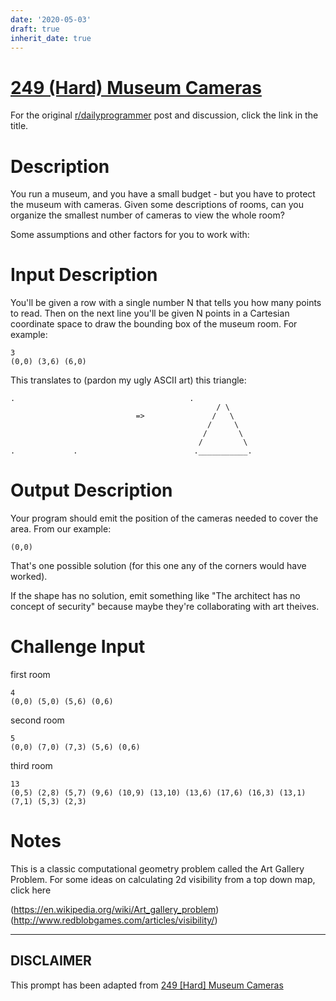 ```yaml
---
date: '2020-05-03'
draft: true
inherit_date: true
---
```


# [249 (Hard) Museum Cameras](https://www.reddit.com/r/dailyprogrammer/comments/41346z/20160115_challenge_249_hard_museum_cameras/)

For the original [r/dailyprogrammer](https://www.reddit.com/r/dailyprogrammer/) post and discussion, click the link in the title.

# Description
You run a museum, and you have a small budget - but you have to protect the museum with cameras. Given some descriptions of rooms, can you organize the smallest number of cameras to view the whole room?

Some assumptions and other factors for you to work with:

# Input Description
You'll be given a row with a single number N that tells you how many points to read. Then on the next line you'll be given N points in a Cartesian coordinate space to draw the bounding box of the museum room. For example:


```
3
(0,0) (3,6) (6,0)
```
This translates to (pardon my ugly ASCII art) this triangle:


```
.                                       .
                                              / \
                            =>               /   \
                                            /     \
                                           /       \
                                          /         \
.             .                          .___________.
```
# Output Description
Your program should emit the position of the cameras needed to cover the area. From our example:


```
(0,0)
```
That's one possible solution (for this one any of the corners would have worked). 

If the shape has no solution, emit something like "The architect has no concept of security" because maybe they're collaborating with art theives. 

# Challenge Input
first room


```
4 
(0,0) (5,0) (5,6) (0,6)
```
second room


```
5
(0,0) (7,0) (7,3) (5,6) (0,6)
```
third room


```
13
(0,5) (2,8) (5,7) (9,6) (10,9) (13,10) (13,6) (17,6) (16,3) (13,1) (7,1) (5,3) (2,3)
```
# Notes
This is a classic computational geometry problem called the Art Gallery Problem. For some ideas on calculating 2d visibility from a top down map, click here 

(https://en.wikipedia.org/wiki/Art_gallery_problem)
(http://www.redblobgames.com/articles/visibility/)

----
## **DISCLAIMER**
This prompt has been adapted from [249 [Hard] Museum Cameras](https://www.reddit.com/r/dailyprogrammer/comments/41346z/20160115_challenge_249_hard_museum_cameras/
)
